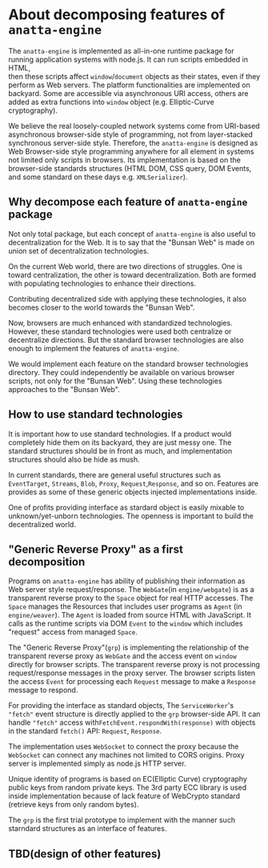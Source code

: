 #  About decomposing features of `anatta-engine`

The `anatta-engine` is implemented as all-in-one runtime package 
for running application systems with node.js.
It can run scripts embedded in HTML,  
then these scripts affect `window`/`document` objects as their states,
even if they perform as Web servers.
The platform functionalities are implemented on backyard.
Some are accessible via asynchronous URI access, 
others are added as extra functions into `window` object 
(e.g. Elliptic-Curve cryptography).

We believe the real loosely-coupled network systems come from
URI-based asynchronous browser-side style of programming, 
not from layer-stacked synchronous server-side style.
Therefore, the `anatta-engine` is designed as 
Web Browser-side style programming anywhere
for all element in systems not limited only scripts in browsers.
Its implementation is based on the browser-side standards structures
(HTML DOM, CSS query, DOM Events, and 
some standard on these days e.g. `XMLSerializer`).

## Why decompose each feature of `anatta-engine` package

Not only total package, 
but each concept of `anatta-engine` is also useful to 
decentralization for the Web.
It is to say that the "Bunsan Web" is 
made on union set of decentralization technologies.

On the current Web world, there are two directions of struggles.
One is toward centralization, the other is toward decentralization.
Both are formed with populating technologies
to enhance their directions.

Contributing decentralized side with applying these technologies,
it also becomes closer to the world towards the "Bunsan Web".

Now, browsers are much enhanced with standardized technologies.
However, these standard technologies were used both centralize or 
decentralize directions.
But the standard browser technologies are also enough 
to implement the features of `anatta-engine`.

We would implement each feature on the standard browser technologies directory.
They could independently be available on various browser scripts, 
not only for the "Bunsan Web".
Using these technologies  approaches to the "Bunsan Web".

## How to use standard technologies

It is important how to use standard technologies.
If a product would completely hide them on its backyard, 
they are just messy one.
The standard structures should be in front as much,
and implementation structures should also be hide as mush. 

In current standards, there are general useful structures such as
`EventTarget`, `Streams`, `Blob`, `Proxy`, `Request`,`Response`, and so on.
Features are provides as some of these generic objects
injected implementations inside.

One of profits providing interface as stardard object is
easily mixable to unknown/yet-unborn technologies.
The openness is important to build the decentralized world.

## "Generic Reverse Proxy" as a first decomposition

Programs on `anatta-engine` has ability of publishing their information 
as Web server style request/response. 
The `WebGate`(in `engine/webgate`) is as a transparent reverse proxy to
the `Space` object for real HTTP accesses.
The `Space` manages the Resources that includes 
user programs as `Agent` (in `engine/weaver`).
The `Agent` is loaded from source HTML with JavaScript.
It calls as the runtime scripts via DOM `Event` to the `window`
which includes "request" access from managed `Space`.

The "Generic Reverse Proxy"(`grp`) is implementing the relationship of
the transparent reverse proxy as `WebGate`
and the access event on `window` directly for browser scripts.
The transparent reverse proxy is not processing
request/response messages in the proxy server.
The browser scripts listen the access `Event` for 
processing each `Request` message to make a `Response` message to respond.

For providing the interface as standard objects,
The `ServiceWorker`'s `"fetch"` event structure is directly applied to 
the `grp` browser-side API. 
It can handle `"fetch"` access with`FetchEvent.respondWith(response)` 
with objects in the standard `fetch()` API: `Request`, `Response`.

The implementation uses `WebSocket` to connect the proxy
because the `WebSocket` can connect any machines not limited to CORS origins.
Proxy server is implemented simply as node.js HTTP server.

Unique identity of programs is based on 
EC(Elliptic Curve) cryptography public keys from random private keys.
The 3rd party ECC library is used inside implementation because of 
lack feature of WebCrypto standard (retrieve keys from only random bytes).

The `grp` is the first trial prototype to implement with the manner
such starndard structures as an interface of features.

## TBD(design of other features)

